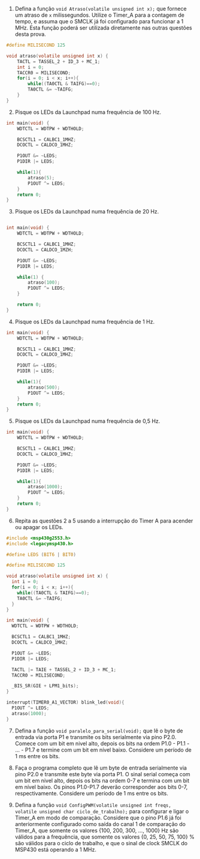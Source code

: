 1. Defina a função `void Atraso(volatile unsigned int x);` que fornece um atraso de `x` milissegundos. Utilize o Timer_A para a contagem de tempo, e assuma que o SMCLK já foi configurado para funcionar a 1 MHz. Esta função poderá ser utilizada diretamente nas outras questões desta prova.

```C
#define MILISECOND 125

void atraso(volatile unsigned int x) {
	TACTL = TASSEL_2 + ID_3 + MC_1;
	int i = 0;
	TACCR0 = MILISECOND;
	for(i = 0; i < x; i++){
		while((TA0CTL & TAIFG)==0);
		TA0CTL &= ~TAIFG;
	}
}
```

2. Pisque os LEDs da Launchpad numa frequência de 100 Hz.

```C
int main(void) {
	WDTCTL = WDTPW + WDTHOLD;

	BCSCTL1 = CALBC1_1MHZ;
	DCOCTL = CALDCO_1MHZ;

	P1OUT &= ~LEDS;
	P1DIR |= LEDS;

	while(1){
		atraso(5);
		P1OUT ^= LEDS;
	}
	return 0;
}
```

3. Pisque os LEDs da Launchpad numa frequência de 20 Hz.
```C

int main(void) {
	WDTCTL = WDTPW + WDTHOLD;

	BCSCTL1 = CALBC1_1MHZ;
	DCOCTL = CALDCO_1MZH;

	P1OUT &= ~LEDS;
	P1DIR |= LEDS;

	while(1) {
		atraso(100);
		P1OUT ^= LEDS;
	}

	return 0;
}
```

4. Pisque os LEDs da Launchpad numa frequência de 1 Hz.

```C
int main(void) {
	WDTCTL = WDTPW + WDTHOLD;

	BCSCTL1 = CALBC1_1MHZ;
	DCOCTL = CALDCO_1MHZ;

	P1OUT &= ~LEDS;
	P1DIR |= LEDS;

	while(1){
		atraso(500);
		P1OUT ^= LEDS;
	}
	return 0;
}
```

5. Pisque os LEDs da Launchpad numa frequência de 0,5 Hz.
```C
int main(void) {
	WDTCTL = WDTPW + WDTHOLD;

	BCSCTL1 = CALBC1_1MHZ;
	DCOCTL = CALDCO_1MHZ;

	P1OUT &= ~LEDS;
	P1DIR |= LEDS;

	while(1){
		atraso(1000);
		P1OUT ^= LEDS;
	}
	return 0;
}
```

6. Repita as questões 2 a 5 usando a interrupção do Timer A para acender ou apagar os LEDs.
```C
#include <msp430g2553.h>
#include <legacymsp430.h>

#define LEDS (BIT6 | BIT0)

#define MILISECOND 125

void atraso(volatile unsigned int x) {
  int i = 0;
  for(i = 0; i < x; i++){
    while((TA0CTL & TAIFG)==0);
    TA0CTL &= ~TAIFG;
  }
}

int main(void) {
  WDTCTL = WDTPW + WDTHOLD;

  BCSCTL1 = CALBC1_1MHZ;
  DCOCTL = CALDCO_1MHZ;

  P1OUT &= ~LEDS;
  P1DIR |= LEDS;

  TACTL |= TAIE + TASSEL_2 + ID_3 + MC_1;
  TACCR0 = MILISECOND;

  _BIS_SR(GIE + LPM1_bits);
}

interrupt(TIMER0_A1_VECTOR) blink_led(void){
  P1OUT ^= LEDS;
  atraso(1000);
}
```

7. Defina a função `void paralelo_para_serial(void);` que lê o byte de entrada via porta P1 e transmite os bits serialmente via pino P2.0. Comece com um bit em nivel alto, depois os bits na ordem P1.0 - P1.1 - … - P1.7 e termine com um bit em nível baixo. Considere um período de 1 ms entre os bits.

8. Faça o programa completo que lê um byte de entrada serialmente via pino P2.0 e transmite este byte via porta P1. O sinal serial começa com um bit em nivel alto, depois os bits na ordem 0-7 e termina com um bit em nível baixo. Os pinos P1.0-P1.7 deverão corresponder aos bits 0-7, respectivamente. Considere um período de 1 ms entre os bits.

9. Defina a função `void ConfigPWM(volatile unsigned int freqs, volatile unsigned char ciclo_de_trabalho);` para configurar e ligar o Timer_A em modo de comparação. Considere que o pino P1.6 já foi anteriormente configurado como saída do canal 1 de comparação do Timer_A, que somente os valores {100, 200, 300, …, 1000} Hz são válidos para a frequência, que somente os valores {0, 25, 50, 75, 100} % são válidos para o ciclo de trabalho, e que o sinal de clock SMCLK do MSP430 está operando a 1 MHz.
